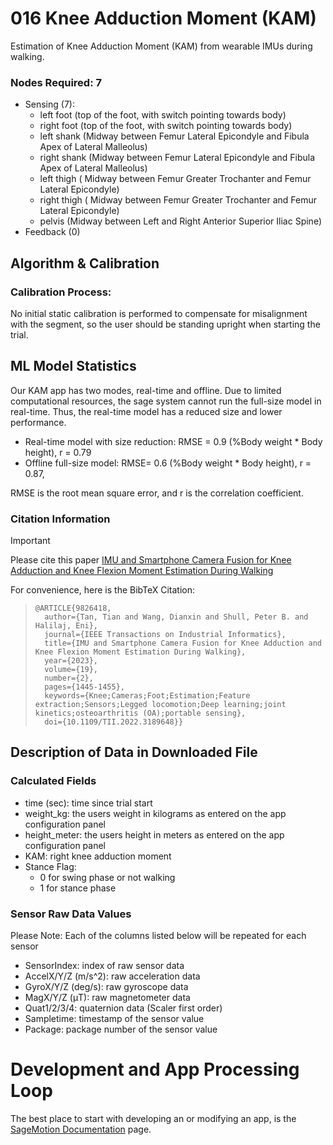 # 016 Knee Adduction Moment (KAM)
Estimation of Knee Adduction Moment (KAM) from wearable IMUs during walking. 

### Nodes Required: 7 
 - Sensing (7): 
   - left foot (top of the foot, with switch pointing towards body)
   - right foot (top of the foot, with switch pointing towards body)
   - left shank (Midway between Femur Lateral Epicondyle and Fibula Apex of Lateral Malleolus)
   - right shank (Midway between Femur Lateral Epicondyle and Fibula Apex of Lateral Malleolus)
   - left thigh ( Midway between Femur Greater Trochanter and Femur Lateral Epicondyle)
   - right thigh ( Midway between Femur Greater Trochanter and Femur Lateral Epicondyle)
   - pelvis (Midway between Left and Right Anterior Superior Iliac Spine)
 - Feedback (0)


## Algorithm & Calibration
### Calibration Process:
No initial static calibration is performed to compensate for misalignment with the segment, so the user should be standing upright when starting the trial.

## ML Model Statistics 
Our KAM app has two modes, real-time and offline. Due to limited computational resources, the sage system cannot run the full-size model in real-time. Thus, the real-time model has a reduced size and lower performance. 

- Real-time model with size reduction: RMSE = 0.9 (%Body weight * Body height), r = 0.79
- Offline full-size model: RMSE= 0.6 (%Body weight * Body height), r = 0.87,

RMSE is the root mean square error, and r is the correlation coefficient.

### Citation Information
> [!IMPORTANT]  
> Please cite this paper [IMU and Smartphone Camera Fusion for Knee Adduction and Knee Flexion Moment Estimation During Walking](https://ieeexplore.ieee.org/abstract/document/9826418)

For convenience, here is the BibTeX Citation:
> ```
> @ARTICLE{9826418,
>   author={Tan, Tian and Wang, Dianxin and Shull, Peter B. and Halilaj, Eni},
>   journal={IEEE Transactions on Industrial Informatics}, 
>   title={IMU and Smartphone Camera Fusion for Knee Adduction and Knee Flexion Moment Estimation During Walking}, 
>   year={2023},
>   volume={19},
>   number={2},
>   pages={1445-1455},
>   keywords={Knee;Cameras;Foot;Estimation;Feature extraction;Sensors;Legged locomotion;Deep learning;joint kinetics;osteoarthritis (OA);portable sensing},
>   doi={10.1109/TII.2022.3189648}}
> ```

## Description of Data in Downloaded File
### Calculated Fields
- time (sec): time since trial start
- weight_kg: the users weight in kilograms as entered on the app configuration panel
- height_meter: the users height in meters as entered on the app configuration panel
- KAM: right knee adduction moment
- Stance Flag: 
  - 0 for swing phase or not walking
  - 1 for stance phase
### Sensor Raw Data Values 
Please Note: Each of the columns listed below will be repeated for each sensor
- SensorIndex: index of raw sensor data
- AccelX/Y/Z (m/s^2): raw acceleration data
- GyroX/Y/Z (deg/s): raw gyroscope data
- MagX/Y/Z (μT): raw magnetometer data
- Quat1/2/3/4: quaternion data (Scaler first order)
- Sampletime: timestamp of the sensor value
- Package: package number of the sensor value

# Development and App Processing Loop
The best place to start with developing an or modifying an app, is the [SageMotion Documentation](http://docs.sagemotion.com/index.html) page.
